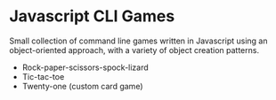 # Javascript CLI Games

Small collection of command line games written in Javascript using an object-oriented approach, with a variety of object creation patterns.

* Rock-paper-scissors-spock-lizard
* Tic-tac-toe
* Twenty-one (custom card game)